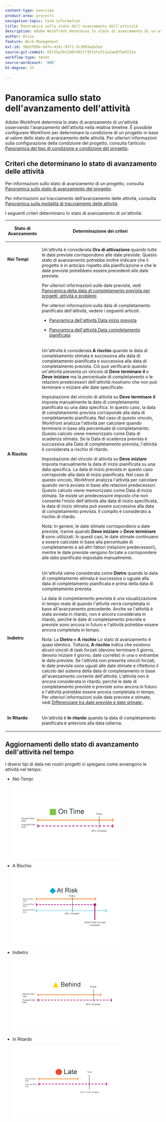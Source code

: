```yaml
---
content-type: overview
product-area: projects
navigation-topic: task-information
title: Panoramica sullo stato dell'avanzamento dell'attività
description: Adobe Workfront determina lo stato di avanzamento di un'attività osservando l'avanzamento dell'attività nella relativa timeline. È possibile configurare Workfront per determinare la condizione di un progetto in base al valore dello stato di avanzamento delle attività. Per ulteriori informazioni sulla configurazione della condizione del progetto, consulta l’articolo Panoramica della condizione e del tipo di condizione del progetto.
author: Alina
feature: Work Management
exl-id: 38e5f89e-bdfa-433c-9371-3c3003ada3a3
source-git-commit: 65f25a3b1198f491f7357efef11e2ae075e9721a
workflow-type: tm+mt
source-wordcount: '805'
ht-degree: 1%

---
```


# Panoramica sullo stato dell&#39;avanzamento dell&#39;attività

Adobe Workfront determina lo stato di avanzamento di un&#39;attività osservando l&#39;avanzamento dell&#39;attività nella relativa timeline. È possibile configurare Workfront per determinare la condizione di un progetto in base al valore dello stato di avanzamento delle attività. Per ulteriori informazioni sulla configurazione della condizione del progetto, consulta l’articolo [Panoramica del tipo di condizione e condizione del progetto](../../../manage-work/projects/manage-projects/project-condition-and-condition-type.md).

## Criteri che determinano lo stato di avanzamento delle attività

Per informazioni sullo stato di avanzamento di un progetto, consulta [Panoramica sullo stato di avanzamento del progetto](../../../manage-work/projects/planning-a-project/project-progress-status.md).

Per informazioni sul tracciamento dell’avanzamento delle attività, consulta [Panoramica sulla modalità di tracciamento delle attività](../../../manage-work/tasks/task-information/task-tracking-mode.md).

I seguenti criteri determinano lo stato di avanzamento di un&#39;attività:

<table> 
 <col> 
 <col> 
 <thead> 
  <tr> 
   <th> <p><strong>Stato di Avanzamento</strong> </p> </th> 
   <th> <p><strong>Determinazione dei criteri</strong> </p> </th> 
  </tr> 
 </thead> 
 <tbody> 
  <tr valign="top"> 
   <td scope="col"> <p> </p> <p><strong>Nei Tempi</strong> </p> </td> 
   <td scope="col"> <p>Un'attività è considerata <strong>Ora di attivazione</strong> quando tutte le date previste corrispondono alle date previste. Questo stato di avanzamento potrebbe inoltre indicare che il progetto è in anticipo rispetto alla pianificazione e che le date previste potrebbero essere precedenti alle date previste.</p> <p>Per ulteriori informazioni sulle date previste, vedi <a href="../../../manage-work/projects/planning-a-project/project-projected-completion-date.md" class="MCXref xref">Panoramica della data di completamento prevista per progetti, attività e problemi</a>.</p> <p>Per ulteriori informazioni sulla data di completamento pianificata dell'attività, vedere i seguenti articoli:</p> 
    <ul> 
     <li> <p><a href="../../../manage-work/tasks/task-information/task-planned-start-date.md" class="MCXref xref">Panoramica dell'attività Data inizio prevista</a> </p> </li> 
     <li> <p><a href="../../../manage-work/tasks/task-information/task-planned-completion-date.md" class="MCXref xref">Panoramica dell'attività Data completamento pianificata</a> </p> </li> 
    </ul> </td> 
  </tr> 
  <tr> 
   <td><p></p> <p><strong>A Rischio</strong> </p> </td> 
   <td><p>Un'attività è considerata <strong>A rischio</strong> quando la data di completamento stimata è successiva alla data di completamento pianificata e successiva alla data di completamento prevista. Ciò può verificarsi quando un'attività presenta un vincolo di <strong>Deve terminare il</strong> o <strong>Deve iniziare</strong> ma la percentuale di completamento o le relazioni predecessori dell'attività mostrano che non può terminare o iniziare alle date specificate. </p><p> Impostazione del vincolo di attività su <strong>Deve terminare il</strong> imposta manualmente la data di completamento pianificata su una data specifica. In questo caso, la data di completamento prevista corrisponde alla data di completamento pianificata. Nel caso di questo vincolo, Workfront analizza l'attività per calcolare quando terminerà in base alla percentuale di completamento. Questo calcolo viene memorizzato come Data di scadenza stimata. Se la Data di scadenza prevista è successiva alla Data di completamento prevista, l'attività è considerata a rischio di ritardo. </p> <p> Impostazione del vincolo di attività su <strong>Deve iniziare</strong> imposta manualmente la data di inizio pianificata su una data specifica. La data di inizio prevista in questo caso corrisponde alla data di inizio pianificata. Nel caso di questo vincolo, Workfront analizza l'attività per calcolare quando verrà avviata in base alle relazioni predecessori. Questo calcolo viene memorizzato come Data di inizio stimata. Se esiste un predecessore imposto che non consente l'inizio dell'attività alla data di inizio specificata, la data di inizio stimata può essere successiva alla data di completamento prevista. Il compito è considerato a rischio di ritardo. </p> <p>Nota: In genere, le date stimate corrispondono a date previste, tranne quando <strong>Deve iniziare</strong> o <strong>Deve terminare il</strong> sono utilizzati. In questi casi, le date stimate continuano a essere calcolate in base alla percentuale di completamento e ad altri fattori (relazioni predecessori), mentre le date previste vengono forzate a corrispondere alle date pianificate impostate manualmente.</p> </td> 
  </tr> 
  <tr> 
   <td> <p><strong>Indietro</strong> </p> </td> 
   <td> <p>Un'attività viene considerata come <strong>Dietro</strong> quando la data di completamento stimata è successiva o uguale alla data di completamento pianificata e prima della data di completamento prevista.</p> <p>La data di completamento prevista è una visualizzazione in tempo reale di quando l'attività verrà completata in base all'avanzamento precedente. Anche se l'attività è stata avviata in ritardo, non è ancora considerata in ritardo, perché le date di completamento previste e previste sono ancora in futuro e l'attività potrebbe essere ancora completata in tempo.</p> <p>Nota: La <strong>Dietro</strong> e <strong>A rischio</strong> Lo stato di avanzamento è quasi identico. Tuttavia, <strong>A rischio</strong> indica che esistono alcuni vincoli di task forzati (devono terminare il giorno, devono iniziare il giorno, date corrette) in una o entrambe le date previste. Se l'attività non presenta vincoli forzati, le date previste sono uguali alle date stimate e riflettono il calcolo del sistema della data di completamento in base all'avanzamento corrente dell'attività. L'attività non è ancora considerata in ritardo, perché le date di completamento previste e previste sono ancora in futuro e l'attività potrebbe essere ancora completata in tempo.<br>Per ulteriori informazioni sulle date previste e stimate, vedi <a href="../../../manage-work/tasks/task-information/differentiate-projected-estimated-dates.md" class="MCXref xref">Differenziare tra date previste e date stimate </a>.</p> </td> 
  </tr> 
  <tr valign="top"> 
   <td> <p><strong>In Ritardo</strong> </p> </td> 
   <td> <p>Un'attività è <strong>In ritardo</strong> quando la data di completamento pianificata è anteriore alla data odierna.<br></p> </td> 
  </tr> 
 </tbody> 
</table>

## Aggiornamenti dello stato di avanzamento dell&#39;attività nel tempo

I diversi tipi di data nei nostri progetti ci spiegano come avvengono le attività nel tempo:

* Nei Tempi

   ![](assets/on-time-progress-status-350x233.png)

* A Rischio

   ![](assets/at-risk-progress-status-350x233.png)

* Indietro

   ![](assets/behind-progress-status-350x233.png)

* In Ritardo

   ![](assets/late-progress-status-350x233.png)
